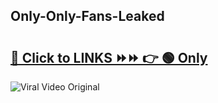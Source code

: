 
 ## Only-Only-Fans-Leaked

# <h2><a href="https://clipsfans.com/Only&ref=git">🔗 Click to LINKS ⏩⏩ 👉 🟢 Only </a></h2>

<a href="https://clipsfans.com/Only&ref=git" rel="nofollow" data-target="animated-image.originalLink"><img src="https://i.ibb.co.com/xMMVF88/686577567.gif" alt="Viral Video Original" style="max-width: 100%; display: inline-block;" data-target="animated-image.originalImage"></a>
